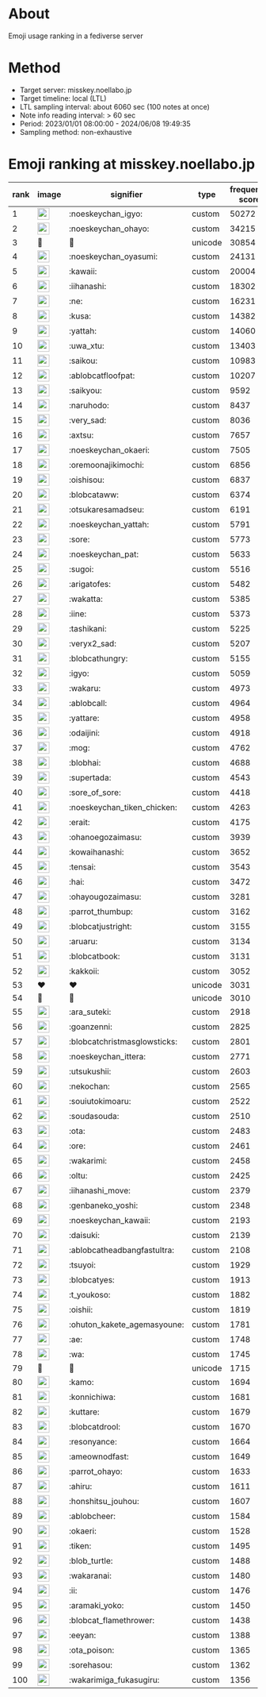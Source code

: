 # About
Emoji usage ranking in a fediverse server

# Method
- Target server: misskey.noellabo.jp
- Target timeline: local (LTL)
- LTL sampling interval: about 6060 sec (100 notes at once)
- Note info reading interval: > 60 sec
- Period: 2023/01/01 08:00:00 - 2024/06/08 19:49:35 
- Sampling method: non-exhaustive

# Emoji ranking at misskey.noellabo.jp

|rank|image|signifier|type|frequency score|
|----|----|----|----|----|
|1|<img height="24" src="https://misskey.noellabo.jp/emoji/noeskeychan_igyo.webp">|:noeskeychan_igyo:|custom|50272|
|2|<img height="24" src="https://misskey.noellabo.jp/emoji/noeskeychan_ohayo.webp">|:noeskeychan_ohayo:|custom|34215|
|3|🎉|🎉|unicode|30854|
|4|<img height="24" src="https://misskey.noellabo.jp/emoji/noeskeychan_oyasumi.webp">|:noeskeychan_oyasumi:|custom|24131|
|5|<img height="24" src="https://misskey.noellabo.jp/emoji/kawaii.webp">|:kawaii:|custom|20004|
|6|<img height="24" src="https://misskey.noellabo.jp/emoji/iihanashi.webp">|:iihanashi:|custom|18302|
|7|<img height="24" src="https://misskey.noellabo.jp/emoji/ne.webp">|:ne:|custom|16231|
|8|<img height="24" src="https://misskey.noellabo.jp/emoji/kusa.webp">|:kusa:|custom|14382|
|9|<img height="24" src="https://misskey.noellabo.jp/emoji/yattah.webp">|:yattah:|custom|14060|
|10|<img height="24" src="https://misskey.noellabo.jp/emoji/uwa_xtu.webp">|:uwa_xtu:|custom|13403|
|11|<img height="24" src="https://misskey.noellabo.jp/emoji/saikou.webp">|:saikou:|custom|10983|
|12|<img height="24" src="https://misskey.noellabo.jp/emoji/ablobcatfloofpat.webp">|:ablobcatfloofpat:|custom|10207|
|13|<img height="24" src="https://misskey.noellabo.jp/emoji/saikyou.webp">|:saikyou:|custom|9592|
|14|<img height="24" src="https://misskey.noellabo.jp/emoji/naruhodo.webp">|:naruhodo:|custom|8437|
|15|<img height="24" src="https://misskey.noellabo.jp/emoji/very_sad.webp">|:very_sad:|custom|8036|
|16|<img height="24" src="https://misskey.noellabo.jp/emoji/axtsu.webp">|:axtsu:|custom|7657|
|17|<img height="24" src="https://misskey.noellabo.jp/emoji/noeskeychan_okaeri.webp">|:noeskeychan_okaeri:|custom|7505|
|18|<img height="24" src="https://misskey.noellabo.jp/emoji/oremoonajikimochi.webp">|:oremoonajikimochi:|custom|6856|
|19|<img height="24" src="https://misskey.noellabo.jp/emoji/oishisou.webp">|:oishisou:|custom|6837|
|20|<img height="24" src="https://misskey.noellabo.jp/emoji/blobcataww.webp">|:blobcataww:|custom|6374|
|21|<img height="24" src="https://misskey.noellabo.jp/emoji/otsukaresamadseu.webp">|:otsukaresamadseu:|custom|6191|
|22|<img height="24" src="https://misskey.noellabo.jp/emoji/noeskeychan_yattah.webp">|:noeskeychan_yattah:|custom|5791|
|23|<img height="24" src="https://misskey.noellabo.jp/emoji/sore.webp">|:sore:|custom|5773|
|24|<img height="24" src="https://misskey.noellabo.jp/emoji/noeskeychan_pat.webp">|:noeskeychan_pat:|custom|5633|
|25|<img height="24" src="https://misskey.noellabo.jp/emoji/sugoi.webp">|:sugoi:|custom|5516|
|26|<img height="24" src="https://misskey.noellabo.jp/emoji/arigatofes.webp">|:arigatofes:|custom|5482|
|27|<img height="24" src="https://misskey.noellabo.jp/emoji/wakatta.webp">|:wakatta:|custom|5385|
|28|<img height="24" src="https://misskey.noellabo.jp/emoji/iine.webp">|:iine:|custom|5373|
|29|<img height="24" src="https://misskey.noellabo.jp/emoji/tashikani.webp">|:tashikani:|custom|5225|
|30|<img height="24" src="https://misskey.noellabo.jp/emoji/veryx2_sad.webp">|:veryx2_sad:|custom|5207|
|31|<img height="24" src="https://misskey.noellabo.jp/emoji/blobcathungry.webp">|:blobcathungry:|custom|5155|
|32|<img height="24" src="https://misskey.noellabo.jp/emoji/igyo.webp">|:igyo:|custom|5059|
|33|<img height="24" src="https://misskey.noellabo.jp/emoji/wakaru.webp">|:wakaru:|custom|4973|
|34|<img height="24" src="https://misskey.noellabo.jp/emoji/ablobcall.webp">|:ablobcall:|custom|4964|
|35|<img height="24" src="https://misskey.noellabo.jp/emoji/yattare.webp">|:yattare:|custom|4958|
|36|<img height="24" src="https://misskey.noellabo.jp/emoji/odaijini.webp">|:odaijini:|custom|4918|
|37|<img height="24" src="https://misskey.noellabo.jp/emoji/mog.webp">|:mog:|custom|4762|
|38|<img height="24" src="https://misskey.noellabo.jp/emoji/blobhai.webp">|:blobhai:|custom|4688|
|39|<img height="24" src="https://misskey.noellabo.jp/emoji/supertada.webp">|:supertada:|custom|4543|
|40|<img height="24" src="https://misskey.noellabo.jp/emoji/sore_of_sore.webp">|:sore_of_sore:|custom|4418|
|41|<img height="24" src="https://misskey.noellabo.jp/emoji/noeskeychan_tiken_chicken.webp">|:noeskeychan_tiken_chicken:|custom|4263|
|42|<img height="24" src="https://misskey.noellabo.jp/emoji/erait.webp">|:erait:|custom|4175|
|43|<img height="24" src="https://misskey.noellabo.jp/emoji/ohanoegozaimasu.webp">|:ohanoegozaimasu:|custom|3939|
|44|<img height="24" src="https://misskey.noellabo.jp/emoji/kowaihanashi.webp">|:kowaihanashi:|custom|3652|
|45|<img height="24" src="https://misskey.noellabo.jp/emoji/tensai.webp">|:tensai:|custom|3543|
|46|<img height="24" src="https://misskey.noellabo.jp/emoji/hai.webp">|:hai:|custom|3472|
|47|<img height="24" src="https://misskey.noellabo.jp/emoji/ohayougozaimasu.webp">|:ohayougozaimasu:|custom|3281|
|48|<img height="24" src="https://misskey.noellabo.jp/emoji/parrot_thumbup.webp">|:parrot_thumbup:|custom|3162|
|49|<img height="24" src="https://misskey.noellabo.jp/emoji/blobcatjustright.webp">|:blobcatjustright:|custom|3155|
|50|<img height="24" src="https://misskey.noellabo.jp/emoji/aruaru.webp">|:aruaru:|custom|3134|
|51|<img height="24" src="https://misskey.noellabo.jp/emoji/blobcatbook.webp">|:blobcatbook:|custom|3131|
|52|<img height="24" src="https://misskey.noellabo.jp/emoji/kakkoii.webp">|:kakkoii:|custom|3052|
|53|❤|❤|unicode|3031|
|54|🍗|🍗|unicode|3010|
|55|<img height="24" src="https://misskey.noellabo.jp/emoji/ara_suteki.webp">|:ara_suteki:|custom|2918|
|56|<img height="24" src="https://misskey.noellabo.jp/emoji/goanzenni.webp">|:goanzenni:|custom|2825|
|57|<img height="24" src="https://misskey.noellabo.jp/emoji/blobcatchristmasglowsticks.webp">|:blobcatchristmasglowsticks:|custom|2801|
|58|<img height="24" src="https://misskey.noellabo.jp/emoji/noeskeychan_ittera.webp">|:noeskeychan_ittera:|custom|2771|
|59|<img height="24" src="https://misskey.noellabo.jp/emoji/utsukushii.webp">|:utsukushii:|custom|2603|
|60|<img height="24" src="https://misskey.noellabo.jp/emoji/nekochan.webp">|:nekochan:|custom|2565|
|61|<img height="24" src="https://misskey.noellabo.jp/emoji/souiutokimoaru.webp">|:souiutokimoaru:|custom|2522|
|62|<img height="24" src="https://misskey.noellabo.jp/emoji/soudasouda.webp">|:soudasouda:|custom|2510|
|63|<img height="24" src="https://misskey.noellabo.jp/emoji/ota.webp">|:ota:|custom|2483|
|64|<img height="24" src="https://misskey.noellabo.jp/emoji/ore.webp">|:ore:|custom|2461|
|65|<img height="24" src="https://misskey.noellabo.jp/emoji/wakarimi.webp">|:wakarimi:|custom|2458|
|66|<img height="24" src="https://misskey.noellabo.jp/emoji/oltu.webp">|:oltu:|custom|2425|
|67|<img height="24" src="https://misskey.noellabo.jp/emoji/iihanashi_move.webp">|:iihanashi_move:|custom|2379|
|68|<img height="24" src="https://misskey.noellabo.jp/emoji/genbaneko_yoshi.webp">|:genbaneko_yoshi:|custom|2348|
|69|<img height="24" src="https://misskey.noellabo.jp/emoji/noeskeychan_kawaii.webp">|:noeskeychan_kawaii:|custom|2193|
|70|<img height="24" src="https://misskey.noellabo.jp/emoji/daisuki.webp">|:daisuki:|custom|2139|
|71|<img height="24" src="https://misskey.noellabo.jp/emoji/ablobcatheadbangfastultra.webp">|:ablobcatheadbangfastultra:|custom|2108|
|72|<img height="24" src="https://misskey.noellabo.jp/emoji/tsuyoi.webp">|:tsuyoi:|custom|1929|
|73|<img height="24" src="https://misskey.noellabo.jp/emoji/blobcatyes.webp">|:blobcatyes:|custom|1913|
|74|<img height="24" src="https://misskey.noellabo.jp/emoji/t_youkoso.webp">|:t_youkoso:|custom|1882|
|75|<img height="24" src="https://misskey.noellabo.jp/emoji/oishii.webp">|:oishii:|custom|1819|
|76|<img height="24" src="https://misskey.noellabo.jp/emoji/ohuton_kakete_agemasyoune.webp">|:ohuton_kakete_agemasyoune:|custom|1781|
|77|<img height="24" src="https://misskey.noellabo.jp/emoji/ae.webp">|:ae:|custom|1748|
|78|<img height="24" src="https://misskey.noellabo.jp/emoji/wa.webp">|:wa:|custom|1745|
|79|👀|👀|unicode|1715|
|80|<img height="24" src="https://misskey.noellabo.jp/emoji/kamo.webp">|:kamo:|custom|1694|
|81|<img height="24" src="https://misskey.noellabo.jp/emoji/konnichiwa.webp">|:konnichiwa:|custom|1681|
|82|<img height="24" src="https://misskey.noellabo.jp/emoji/kuttare.webp">|:kuttare:|custom|1679|
|83|<img height="24" src="https://misskey.noellabo.jp/emoji/blobcatdrool.webp">|:blobcatdrool:|custom|1670|
|84|<img height="24" src="https://misskey.noellabo.jp/emoji/resonyance.webp">|:resonyance:|custom|1664|
|85|<img height="24" src="https://misskey.noellabo.jp/emoji/ameownodfast.webp">|:ameownodfast:|custom|1649|
|86|<img height="24" src="https://misskey.noellabo.jp/emoji/parrot_ohayo.webp">|:parrot_ohayo:|custom|1633|
|87|<img height="24" src="https://misskey.noellabo.jp/emoji/ahiru.webp">|:ahiru:|custom|1611|
|88|<img height="24" src="https://misskey.noellabo.jp/emoji/honshitsu_jouhou.webp">|:honshitsu_jouhou:|custom|1607|
|89|<img height="24" src="https://misskey.noellabo.jp/emoji/ablobcheer.webp">|:ablobcheer:|custom|1584|
|90|<img height="24" src="https://misskey.noellabo.jp/emoji/okaeri.webp">|:okaeri:|custom|1528|
|91|<img height="24" src="https://misskey.noellabo.jp/emoji/tiken.webp">|:tiken:|custom|1495|
|92|<img height="24" src="https://misskey.noellabo.jp/emoji/blob_turtle.webp">|:blob_turtle:|custom|1488|
|93|<img height="24" src="https://misskey.noellabo.jp/emoji/wakaranai.webp">|:wakaranai:|custom|1480|
|94|<img height="24" src="https://misskey.noellabo.jp/emoji/ii.webp">|:ii:|custom|1476|
|95|<img height="24" src="https://misskey.noellabo.jp/emoji/aramaki_yoko.webp">|:aramaki_yoko:|custom|1450|
|96|<img height="24" src="https://misskey.noellabo.jp/emoji/blobcat_flamethrower.webp">|:blobcat_flamethrower:|custom|1438|
|97|<img height="24" src="https://misskey.noellabo.jp/emoji/eeyan.webp">|:eeyan:|custom|1388|
|98|<img height="24" src="https://misskey.noellabo.jp/emoji/ota_poison.webp">|:ota_poison:|custom|1365|
|99|<img height="24" src="https://misskey.noellabo.jp/emoji/sorehasou.webp">|:sorehasou:|custom|1362|
|100|<img height="24" src="https://misskey.noellabo.jp/emoji/wakarimiga_fukasugiru.webp">|:wakarimiga_fukasugiru:|custom|1356|
